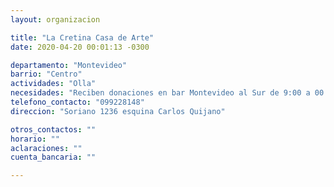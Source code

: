 ```yaml
---
layout: organizacion

title: "La Cretina Casa de Arte"
date: 2020-04-20 00:01:13 -0300

departamento: "Montevideo"
barrio: "Centro"
actividades: "Olla"
necesidades: "Reciben donaciones en bar Montevideo al Sur de 9:00 a 00:00"
telefono_contacto: "099228148"
direccion: "Soriano 1236 esquina Carlos Quijano"

otros_contactos: ""
horario: ""
aclaraciones: ""
cuenta_bancaria: ""

---
```

